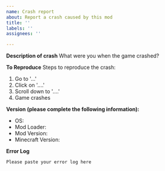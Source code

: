 ```yaml
---
name: Crash report
about: Report a crash caused by this mod
title: ''
labels: ''
assignees: ''

---
```


**Description of crash**
What were you when the game crashed?

**To Reproduce**
Steps to reproduce the crash:
1. Go to '...'
2. Click on '....'
3. Scroll down to '....'
4. Game crashes

**Version (please complete the following information):**
 - OS: 
 - Mod Loader: 
 - Mod Version: 
 - Minecraft Version: 

**Error Log**
```
Please paste your error log here
```
